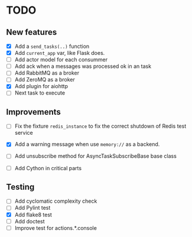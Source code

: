 TODO
====

New features
------------

- [X] Add a `send_tasks(..)` function
- [X] Add `current_app` var, like Flask does.
- [ ] Add actor model for each consummer
- [ ] Add ack when a messages was processed ok in an task
- [ ] Add RabbitMQ as a broker
- [ ] Add ZeroMQ as a broker
- [X] Add plugin for aiohttp
- [ ] Next task to execute

Improvements
------------ 

- [ ] Fix the fixture `redis_instance` to fix the correct shutdown of Redis test service
- [X] Add a warning message when use `memory://` as a backend.
- [ ] Add unsubscribe method for AsyncTaskSubscribeBase base class
- [ ] Add Cython in critical parts


Testing
------- 

- [ ] Add cyclomatic complexity check
- [ ] Add Pylint test
- [X] Add flake8 test
- [ ] Add doctest
- [ ] Improve test for actions.*.console